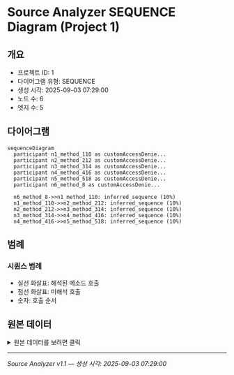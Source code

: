 # Source Analyzer SEQUENCE Diagram (Project 1)

## 개요
- 프로젝트 ID: 1
- 다이어그램 유형: SEQUENCE
- 생성 시각: 2025-09-03 07:29:00
- 노드 수: 6
- 엣지 수: 5

## 다이어그램

```mermaid
sequenceDiagram
  participant n1_method_110 as customAccessDenie...
  participant n2_method_212 as customAccessDenie...
  participant n3_method_314 as customAccessDenie...
  participant n4_method_416 as customAccessDenie...
  participant n5_method_518 as customAccessDenie...
  participant n6_method_8 as customAccessDenie...

  n6_method_8->>n1_method_110: inferred_sequence (10%)
  n1_method_110->>n2_method_212: inferred_sequence (10%)
  n2_method_212->>n3_method_314: inferred_sequence (10%)
  n3_method_314->>n4_method_416: inferred_sequence (10%)
  n4_method_416->>n5_method_518: inferred_sequence (10%)
```

## 범례

### 시퀀스 범례
- 실선 화살표: 해석된 메소드 호출
- 점선 화살표: 미해석 호출
- 숫자: 호출 순서

## 원본 데이터

<details>
<summary>원본 데이터를 보려면 클릭</summary>

노드 목록 (6)
```json
  method:8: customAccessDeniedHandler() (method)
  method:110: customAccessDeniedHandler() (method)
  method:212: customAccessDeniedHandler() (method)
  method:314: customAccessDeniedHandler() (method)
  method:416: customAccessDeniedHandler() (method)
  method:518: customAccessDeniedHandler() (method)
```

엣지 목록 (5)
```json
  method:8 -> method:110 (inferred_sequence)
  method:110 -> method:212 (inferred_sequence)
  method:212 -> method:314 (inferred_sequence)
  method:314 -> method:416 (inferred_sequence)
  method:416 -> method:518 (inferred_sequence)
```

</details>

---
*Source Analyzer v1.1 — 생성 시각: 2025-09-03 07:29:00*